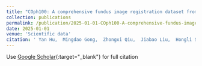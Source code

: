 ```yaml
---
title: "COph100: A comprehensive fundus image registration dataset from infants constituting the &quot;RIDIRP&quot; database"
collection: publications
permalink: /publication/2025-01-01-COph100-A-comprehensive-fundus-image-registration-dataset-from-infants-constituting-the-RIDIRP-database
date: 2025-01-01
venue: 'Scientific data'
citation: ' Yan Hu,  Mingdao Gong,  Zhongxi Qiu,  Jiabao Liu,  Hongli Shen,  Mingzhen Yuan,  Xiaoqing Zhang,  Heng Li,  Hai Lu,  Jiang Liu, &quot;COph100: A comprehensive fundus image registration dataset from infants constituting the &amp;quot;RIDIRP&amp;quot; database.&quot; Scientific data, 2025.'
---
```

Use [Google Scholar](https://scholar.google.com/scholar?q=COph100:+A+comprehensive+fundus+image+registration+dataset+from+infants+constituting+the+&quot;RIDIRP&quot;+database){:target="_blank"} for full citation